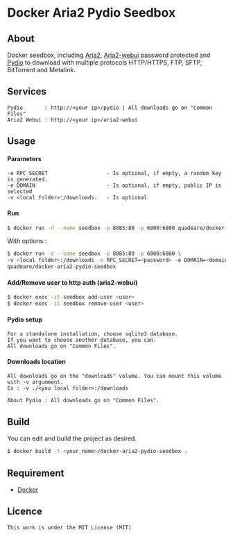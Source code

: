 # Docker Aria2 Pydio Seedbox

## About
Docker seedbox, including [Aria2](https://github.com/aria2/aria2), [Aria2-webui](https://github.com/ziahamza/webui-aria2) password protected and [Pydio](https://github.com/pydio/) to download with multiple protocols HTTP/HTTPS, FTP, SFTP, BitTorrent and Metalink.

## Services
```
Pydio       : http://<your ip>/pydio | All downloads go on "Common Files"
Aria2 Webui : http://<your ip>/aria2-webui
```

## Usage
#### Parameters
```
-e RPC_SECRET                   - Is optional, if empty, a random key is generated.
-e DOMAIN                       - Is optional, if empty, public IP is selected
-v <local folder>:/downloads.   - Is optional
```
#### Run

```sh
$ docker run -d --name seedbox -p 8085:80 -p 6800:6800 quadeare/docker-aria2-pydio-seedbox
```
With options :
```sh
$ docker run -d --name seedbox -p 8085:80 -p 6800:6800 \
-v <local folder>:/downloads -e RPC_SECRET=<password> -e DOMAIN=<domain or ip> \
quadeare/docker-aria2-pydio-seedbox
```
#### Add/Remove user to http auth (aria2-webui)
```sh
$ docker exec -it seedbox add-user <user>
$ docker exec -it seedbox remove-user <user>
```

#### Pydio setup
```
For a standalone installation, choose sqlite3 database.
If you want to choose another database, you can.
All downloads go on "Common Files".
```
#### Downloads location
```
All downloads go on the "downloads" volume. You can mount this volume with -v argumment.
Ex : -v ./<you local folder>:/downloads

About Pydio : All downloads go on "Common Files".
```
## Build
You can edit and build the project as desired.

```sh
$ docker build -t <your_name>/docker-aria2-pydio-seedbox .
```

## Requirement
* [Docker](https://www.docker.com/)

## Licence
```
This work is under the MIT License (MIT)
```

